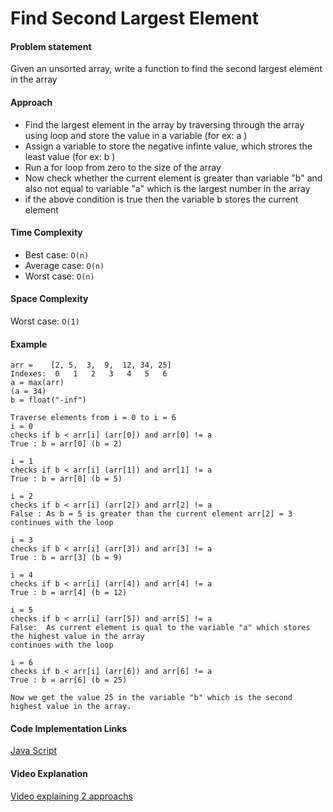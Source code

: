 # Find Second Largest Element

#### Problem statement

Given an unsorted array, write a function to find the second largest element in the array

#### Approach

- Find the largest element in the array by traversing through the array using loop and store the value in a variable (for ex: a )
- Assign a variable to store the negative infinte value, which strores the least value (for ex: b )
- Run a for loop from zero to the size of the array
- Now check whether the current element is greater than variable "b" and also not equal to variable "a" which is the largest number in the array
- if the above condition is true then the variable b stores the current element

#### Time Complexity

-  Best case: `O(n)`
-  Average case: `O(n)`
-  Worst case: `O(n)`

#### Space Complexity

Worst case: `O(1)`

#### Example

```
arr =    [2, 5,  3,  9,  12, 34, 25]
Indexes:  0   1   2   3   4   5   6
a = max(arr) 
(a = 34)
b = float("-inf")

Traverse elements from i = 0 to i = 6
i = 0
checks if b < arr[i] (arr[0]) and arr[0] != a
True : b = arr[0] (b = 2)

i = 1
checks if b < arr[i] (arr[1]) and arr[1] != a
True : b = arr[0] (b = 5)

i = 2
checks if b < arr[i] (arr[2]) and arr[2] != a
False : As b = 5 is greater than the current element arr[2] = 3
continues with the loop

i = 3
checks if b < arr[i] (arr[3]) and arr[3] != a
True : b = arr[3] (b = 9)

i = 4
checks if b < arr[i] (arr[4]) and arr[4] != a
True : b = arr[4] (b = 12)

i = 5
checks if b < arr[i] (arr[5]) and arr[5] != a
False:  As current element is qual to the variable "a" which stores the highest value in the array
continues with the loop

i = 6
checks if b < arr[i] (arr[6]) and arr[6] != a
True : b = arr[6] (b = 25)

Now we get the value 25 in the variable "b" which is the second highest value in the array.
```

#### Code Implementation Links

[ Java Script ](https://github.com/TheAlgorithms/JavaScript/blob/master/Sorts/FindSecondLargestElement.js)

#### Video Explanation

[ Video explaining 2 approachs ](https://www.youtube.com/watch?v=Mv8jhYQEbkA)
